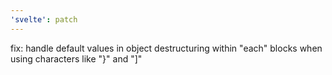 ```yaml
---
'svelte': patch
---
```


fix: handle default values in object destructuring within "each" blocks when using characters like "}" and "]"
